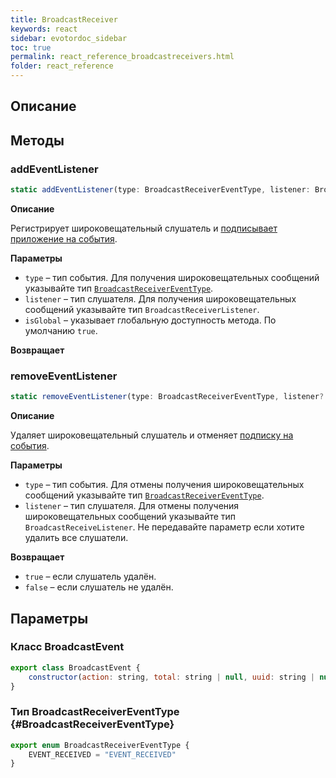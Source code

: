 ```yaml
---
title: BroadcastReceiver
keywords: react
sidebar: evotordoc_sidebar
toc: true
permalink: react_reference_broadcastreceivers.html
folder: react_reference
---
```


## Описание

## Методы

### addEventListener

```js
static addEventListener(type: BroadcastReceiverEventType, listener: BroadcastReceiverListener, isGlobal: boolean = true): void
```

**Описание**

Регистрирует широковещательный слушатель и [подписывает приложение на события](./doc_react_interactiontypes.html#eventsubscription).

**Параметры**

* `type` – тип события. Для получения широковещательных сообщений указывайте тип [`BroadcastReceiverEventType`](./react_reference_broadcastreceivers.html#BroadcastReceiverEventType).
* `listener` – тип слушателя. Для получения широковещательных сообщений указывайте тип `BroadcastReceiverListener`.
* `isGlobal` – указывает глобальную доступность метода. По умолчанию `true`.

**Возвращает**

### removeEventListener

```js
static removeEventListener(type: BroadcastReceiverEventType, listener?: BroadcastReceiverListener): boolean
```

**Описание**

Удаляет широковещательный слушатель и отменяет [подписку на события](./doc_react_interactiontypes.html#eventsubscription).

**Параметры**

* `type` – тип события. Для отмены получения широковещательных сообщений указывайте тип [`BroadcastReceiverEventType`](./react_reference_broadcastreceivers.html#BroadcastReceiverEventType).
* `listener` – тип слушателя. Для отмены получения широковещательных сообщений указывайте тип `BroadcastReceiveListener`. Не передавайте параметр если хотите удалить все слушатели.

**Возвращает**

* `true` – если слушатель удалён.
* `false` – если слушатель не удалён.

## Параметры

### Класс BroadcastEvent

```js
export class BroadcastEvent {
    constructor(action: string, total: string | null, uuid: string | null) {}
}
```

### Тип BroadcastReceiverEventType {#BroadcastReceiverEventType}

```js
export enum BroadcastReceiverEventType {
    EVENT_RECEIVED = "EVENT_RECEIVED"
}
```
